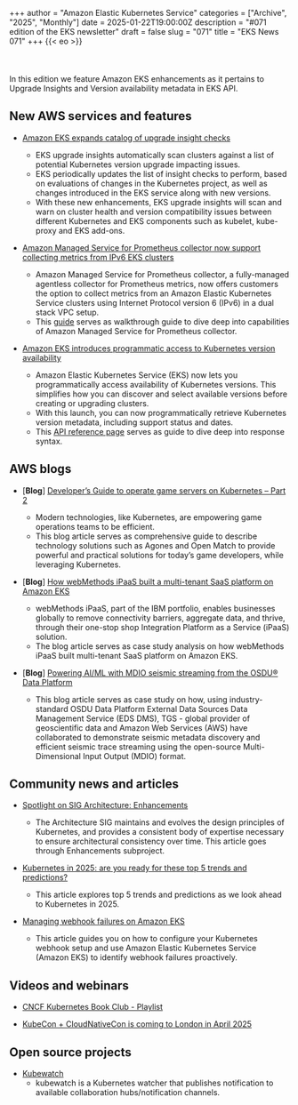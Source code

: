 +++
author = "Amazon Elastic Kubernetes Service"
categories = ["Archive", "2025", "Monthly"]
date = 2025-01-22T19:00:00Z
description = "#071 edition of the EKS newsletter"
draft = false
slug = "071"
title = "EKS News 071"
+++
{{< eo >}}
<br/><br/><br/><br/>
In this edition we feature Amazon EKS enhancements as it pertains to Upgrade Insights and Version availability metadata in EKS API.

## New AWS services and features

* [Amazon EKS expands catalog of upgrade insight checks](https://aws.amazon.com/about-aws/whats-new/2024/12/amazon-eks-catalog-upgrade-insights-checks/)
  * EKS upgrade insights automatically scan clusters against a list of potential Kubernetes version upgrade impacting issues.
  * EKS periodically updates the list of insight checks to perform, based on evaluations of changes in the Kubernetes project, as well as changes introduced in the EKS service along with new versions.
  * With these new enhancements, EKS upgrade insights will scan and warn on cluster health and version compatibility issues between different Kubernetes and EKS components such as kubelet, kube-proxy and EKS add-ons.

* [Amazon Managed Service for Prometheus collector now support collecting metrics from IPv6 EKS clusters](https://aws.amazon.com/about-aws/whats-new/2024/12/amazon-prometheus-collector-metrics-ipv6-eks-clusters/)
  * Amazon Managed Service for Prometheus collector, a fully-managed agentless collector for Prometheus metrics, now offers customers the option to collect metrics from an Amazon Elastic Kubernetes Service clusters using Internet Protocol version 6 (IPv6) in a dual stack VPC setup.
  * This [guide](https://docs.aws.amazon.com/prometheus/latest/userguide/AMP-collector-how-to.html) serves as walkthrough guide to dive deep into capabilities of Amazon Managed Service for Prometheus collector.

* [Amazon EKS introduces programmatic access to Kubernetes version availability](https://aws.amazon.com/about-aws/whats-new/2024/12/amazon-eks-access-kubernetes-version-availability/)
  * Amazon Elastic Kubernetes Service (EKS) now lets you programmatically access availability of Kubernetes versions. This simplifies how you can discover and select available versions before creating or upgrading clusters.
  * With this launch, you can now programmatically retrieve Kubernetes version metadata, including support status and dates.
  * This [API reference page](https://docs.aws.amazon.com/eks/latest/APIReference/API_DescribeClusterVersions.html) serves as guide to dive deep into response syntax.

## AWS blogs

* [**Blog**] [Developer’s Guide to operate game servers on Kubernetes – Part 2](https://aws.amazon.com/blogs/gametech/developers-guide-to-operate-game-servers-on-kubernetes-part-2/)
  * Modern technologies, like Kubernetes, are empowering game operations teams to be efficient.
  * This blog article serves as comprehensive guide to describe technology solutions such as Agones and Open Match to provide powerful and practical solutions for today’s game developers, while leveraging Kubernetes.

* [**Blog**] [How webMethods iPaaS built a multi-tenant SaaS platform on Amazon EKS](https://aws.amazon.com/blogs/containers/how-webmethods-ipaas-built-a-multi-tenant-saas-platform-on-amazon-eks/)
  * webMethods iPaaS, part of the IBM portfolio, enables businesses globally to remove connectivity barriers, aggregate data, and thrive, through their one-stop shop Integration Platform as a Service (iPaaS) solution.
  * The blog article serves as case study analysis on how webMethods iPaaS built multi-tenant SaaS platform on Amazon EKS.

* [**Blog**] [Powering AI/ML with MDIO seismic streaming from the OSDU® Data Platform](https://aws.amazon.com/blogs/industries/powering-ai-ml-with-mdio-seismic-streaming-from-the-osdu-data-platform/)
  * This blog article serves as case study on how, using industry-standard OSDU Data Platform External Data Sources Data Management Service (EDS DMS), TGS - global provider of geoscientific data and Amazon Web Services (AWS) have collaborated to demonstrate seismic metadata discovery and efficient seismic trace streaming using the open-source Multi-Dimensional Input Output (MDIO) format.

## Community news and articles

* [Spotlight on SIG Architecture: Enhancements](https://kubernetes.io/blog/2025/01/21/sig-architecture-enhancements/)
  * The Architecture SIG maintains and evolves the design principles of Kubernetes, and provides a consistent body of expertise necessary to ensure architectural consistency over time. This article goes through Enhancements subproject.

* [Kubernetes in 2025: are you ready for these top 5 trends and predictions?](https://www.cncf.io/blog/2025/01/22/kubernetes-in-2025-are-you-ready-for-these-top-5-trends-and-predictions/)
  * This article explores top 5 trends and predictions as we look ahead to Kubernetes in 2025.

* [Managing webhook failures on Amazon EKS](https://repost.aws/articles/ARr5AEAlgSSh2sdX30gnMGDQ)
  * This article guides you on how to configure your Kubernetes webhook setup and use Amazon Elastic Kubernetes Service (Amazon EKS) to identify webhook failures proactively.

## Videos and webinars

* [CNCF Kubernetes Book Club - Playlist](https://youtube.com/playlist?list=PL3u18ntxxpFVyaH7ApbUGFnY35v3Veoh3&si=8aWugMiOJKhKMVFH)

* [KubeCon + CloudNativeCon is coming to London in April 2025](https://www.youtube.com/watch?v=-h4D7-RM848)

## Open source projects

* [Kubewatch](https://github.com/robusta-dev/kubewatch)
  * kubewatch is a Kubernetes watcher that publishes notification to available collaboration hubs/notification channels.